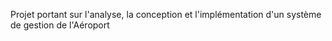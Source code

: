 Projet portant sur l'analyse, la conception et l'implémentation d'un système de gestion de l'Aéroport
